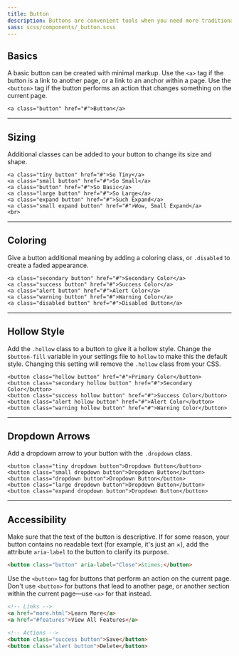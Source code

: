 ```yaml
---
title: Button
description: Buttons are convenient tools when you need more traditional actions. To that end, Foundation has many easy to use button styles that you can customize or override to fit your needs.
sass: scss/components/_button.scss
---
```


## Basics

A basic button can be created with minimal markup. Use the `<a>` tag if the button is a link to another page, or a link to an anchor within a page. Use the `<button>` tag if the button performs an action that changes something on the current page.

```html_example
<a class="button" href="#">Button</a>
```

---

## Sizing

Additional classes can be added to your button to change its size and shape.

```html_example
<a class="tiny button" href="#">So Tiny</a>
<a class="small button" href="#">So Small</a>
<a class="button" href="#">So Basic</a>
<a class="large button" href="#">So Large</a>
<a class="expand button" href="#">Such Expand</a>
<a class="small expand button" href="#">Wow, Small Expand</a>
<br>
```

---

## Coloring

Give a button additional meaning by adding a coloring class, or `.disabled` to create a faded appearance.

```html_example
<a class="secondary button" href="#">Secondary Color</a>
<a class="success button" href="#">Success Color</a>
<a class="alert button" href="#">Alert Color</a>
<a class="warning button" href="#">Warning Color</a>
<a class="disabled button" href="#">Disabled Button</a>
```

---

## Hollow Style

Add the `.hollow` class to a button to give it a hollow style. Change the `$button-fill` variable in your settings file to `hollow` to make this the default style. Changing this setting will remove the `.hollow` class from your CSS.

```html_example
<button class="hollow button" href="#">Primary Color</button>
<button class="secondary hollow button" href="#">Secondary Color</button>
<button class="success hollow button" href="#">Success Color</button>
<button class="alert hollow button" href="#">Alert Color</button>
<button class="warning hollow button" href="#">Warning Color</button>
```

---

## Dropdown Arrows

Add a dropdown arrow to your button with the `.dropdown` class.

```html_example
<button class="tiny dropdown button">Dropdown Button</button>
<button class="small dropdown button">Dropdown Button</button>
<button class="dropdown button">Dropdown Button</button>
<button class="large dropdown button">Dropdown Button</button>
<button class="expand dropdown button">Dropdown Button</button>
```

---

## Accessibility

Make sure that the text of the button is descriptive. If for some reason, your button contains no readable text (for example, it's just an &times;), add the attribute `aria-label` to the button to clarify its purpose.

```html
<button class="button" aria-label="Close">&times;</button>
```

Use the `<button>` tag for buttons that perform an action on the current page. Don't use `<button>` for buttons that lead to another page, or another section within the current page&mdash;use `<a>` for that instead.

```html
<!-- Links -->
<a href="more.html">Learn More</a>
<a href="#features">View All Features</a>

<!-- Actions -->
<button class="success button">Save</button>
<button class="alert button">Delete</button>
```

